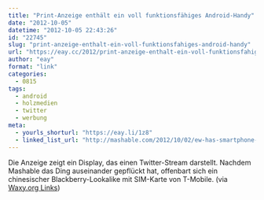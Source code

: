 ```yaml
---
title: "Print-Anzeige enthält ein voll funktionsfähiges Android-Handy"
date: "2012-10-05"
datetime: "2012-10-05 22:43:26"
id: "22745"
slug: "print-anzeige-enthalt-ein-voll-funktionsfahiges-android-handy"
url: "https://eay.cc/2012/print-anzeige-enthalt-ein-voll-funktionsfahiges-android-handy/"
author: "eay"
format: "link"
categories:
  - 0815
tags:
  - android
  - holzmedien
  - twitter
  - werbung
meta:
  - yourls_shorturl: "https://eay.li/1z8"
  - linked_list_url: "http://mashable.com/2012/10/02/ew-has-smartphone-inside/"
---
```


Die Anzeige zeigt ein Display, das einen Twitter-Stream darstellt. Nachdem Mashable das Ding auseinander gepflückt hat, offenbart sich ein chinesischer Blackberry-Lookalike mit SIM-Karte von T-Mobile. (via [Waxy.org Links](http://waxy.org/links/))
